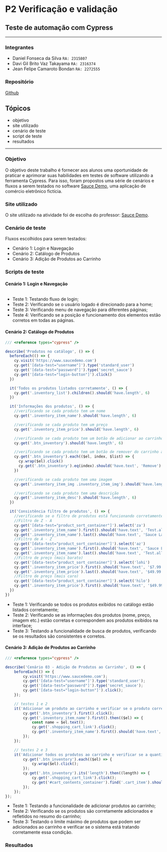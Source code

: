 # P2 Verificação e validação

## Teste de automação com Cypress

---

### Integrantes

- Daniel Fonseca da Silva `RA: 2315807`
- Davi Gil Brito Vaz Takayama `RA: 2316374`
- Jean Felipe Camaroto Bondan `RA: 2272555`

### Repositório

[Github](https://github.com/gittyjeans49/VV-P2)

## Tópicos

- objetivo
- site utilizado
- cenário de teste
- script de teste
- resultados

---

### Objetivo

O objetivo deste trabalho é fornecer aos alunos uma oportunidade de praticar e aprimorar suas
habilidades em testes de software utilizando a ferramenta Cypress. Para isso, foram propostos uma série de cenários e fluxos a serem testados no software [Sauce Demo](https://www.saucedemo.com), uma aplicação de comércio eletrônico fictícia.

### Site utilizado

O site utilizado na atividade foi de escolha do professor: [Sauce Demo](https://www.saucedemo.com).

### Cenário de teste

Fluxos escolhidos para serem testados:

- Cenário 1: Login e Navegação
- Cenário 2: Catálogo de Produtos
- Cenário 3: Adição de Produtos ao Carrinho

### Scripts de teste

#### Cenário 1: Login e Navegação

```js
```

- Teste 1: Testando fluxo de login;
- Teste 2: Verificando se o usuário logado é direcionado para a home;
- Teste 3: Verificando menu de navegação para diferentes páginas;
- Teste 4: Verificando se a posição e funcionamento dos elementos estão corretos em todas as páginas.

#### Cenário 2: Catálogo de Produtos

```js
/// <reference types="cypress" />

describe('Produtos no catálogo', () => {
  beforeEach(() => {
    cy.visit('https://www.saucedemo.com')
    cy.get('[data-test="username"]').type('standard_user')
    cy.get('[data-test="password"]').type('secret_sauce')
    cy.get('[data-test="login-button"]').click()
  })

  it('Todos os produtos listados corretamente', () => {
    cy.get('.inventory_list').children().should('have.length', 6)
  })

  it('Informações dos produtos', () => {
    //verificando se cada produto tem um nome
    cy.get('.inventory_item_name').should('have.length', 6)

    //verificando se cada produto tem um preço
    cy.get('.inventory_item_price').should('have.length', 6)

    //verificando se cada produto tem um botão de adicionar ao carrinho
    cy.get('.btn_inventory').should('have.length', 6)

    //verificando se cada produto tem um botão de remover do carrinho após clicar no botão de adicionar
    cy.get('.btn_inventory').each(($el, index, $list) => {
      cy.wrap($el).click()
      cy.get('.btn_inventory').eq(index).should('have.text', 'Remove').click()
    })

    //verificando se cada produto tem uma imagem
    cy.get('.inventory_item_img .inventory_item_img').should('have.length', 6)

    //verificando se cada produto tem uma descrição
    cy.get('.inventory_item_desc').should('have.length', 6)
  })

  it('Consistência filtro de produtos', () => {
    //verificando se o filtro de produtos está funcionando corretamente
    //Filtro de Z - A
    cy.get('[data-test="product_sort_container"]').select('za')
    cy.get('.inventory_item_name').first().should('have.text', 'Test.allTheThings() T-Shirt (Red)')
    cy.get('.inventory_item_name').last().should('have.text', 'Sauce Labs Backpack')
    //Filtro de A - Z
    cy.get('[data-test="product_sort_container"]').select('az')
    cy.get('.inventory_item_name').first().should('have.text', 'Sauce Labs Backpack')
    cy.get('.inventory_item_name').last().should('have.text', 'Test.allTheThings() T-Shirt (Red)')
    //Filtro de preço (mais barato)
    cy.get('[data-test="product_sort_container"]').select('lohi')
    cy.get('.inventory_item_price').first().should('have.text', '$7.99')
    cy.get('.inventory_item_price').last().should('have.text', '$49.99')
    //Filtro de preço (mais caro)
    cy.get('[data-test="product_sort_container"]').select('hilo')
    cy.get('.inventory_item_price').first().should('have.text', '$49.99')
  })
})
```

- Teste 1: Verificando se todos os produtos exibidos no catálogo estão listados corretamente;
- Teste 2: Verificando se as informações dos produtos (nome, preço, imagem etc.) estão corretas e correspondem aos produtos exibidos na interface;
- Teste 3: Testando a funcionalidade de busca de produtos, verificando se os resultados são consistentes e corretos.

#### Cenário 3: Adição de Produtos ao Carrinho

```js
/// <reference types="cypress" />

describe('Cenário 03 - Adição de Produtos ao Carrinho', () => {
    beforeEach(() => {
        cy.visit('https://www.saucedemo.com');
        cy.get('[data-test="username"]').type('standard_user');
        cy.get('[data-test="password"]').type('secret_sauce');
        cy.get('[data-test="login-button"]').click();
    });

    // testes 1 e 2
    it('Adicionar um produto ao carrinho e verificar se o produto correto foi adicionado', () => {
        cy.get('.btn_inventory').first().click();
        cy.get('.inventory_item_name').first().then(($el) => {
            const name = $el.text();
            cy.get('.shopping_cart_link').click();
            cy.get('.inventory_item_name').first().should('have.text', name);
        });
    });

    // testes 2 e 3
    it('Adicionar todos os produtos ao carrinho e verificar se a quantidade correta foi adicionada', () => {
        cy.get('.btn_inventory').each(($el) => {
            cy.wrap($el).click();
        });
        cy.get('.btn_inventory').its('length').then((length) => {
            cy.get('.shopping_cart_link').click();
            cy.get('#cart_contents_container').find('.cart_item').should('have.length', length);
        });
    });
});
```

- Teste 1: Testando a funcionalidade de adicionar produtos ao carrinho;
- Teste 2: Verificando se os produtos são corretamente adicionados e refletidos no resumo do carrinho;
- Teste 3: Testando o limite máximo de produtos que podem ser adicionados ao carrinho e verificar se o sistema está tratando corretamente essa condição.

### Resultados
